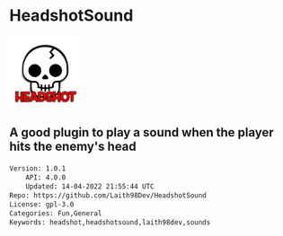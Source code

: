 # HeadshotSound
<img src="https://raw.githubusercontent.com/Laith98Dev/HeadshotSound/034d1b49b87c1c944db44b83c68a708e86b02b53/20220411_032216.png" width="128" height="128" />

## A good plugin to play a sound when the player hits the enemy's head
```properties
Version: 1.0.1
    API: 4.0.0
    Updated: 14-04-2022 21:55:44 UTC
Repo: https://github.com/Laith98Dev/HeadshotSound
License: gpl-3.0
Categories: Fun,General
Keywords: headshot,headshotsound,laith98dev,sounds
```